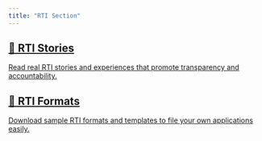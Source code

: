 ```yaml
---
title: "RTI Section"
---
```


<div class="rti-section">
  <div class="rti-card-container">
    <a href="/rti/blogs/" class="rti-card">
      <h2>📘 RTI Stories</h2>
      <p>Read real RTI stories and experiences that promote transparency and accountability.</p>
    </a>
    <a href="/rti/formats/" class="rti-card">
      <h2>📝 RTI Formats</h2>
      <p>Download sample RTI formats and templates to file your own applications easily.</p>
    </a>
  </div>
</div>

